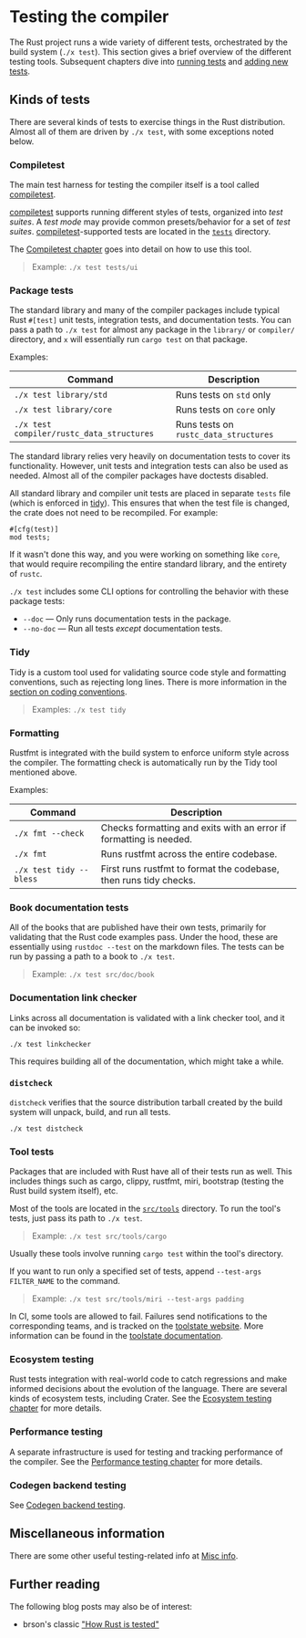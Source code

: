 # Testing the compiler

The Rust project runs a wide variety of different tests, orchestrated by the
build system (`./x test`). This section gives a brief overview of the different
testing tools. Subsequent chapters dive into [running tests](running.md) and
[adding new tests](adding.md).

## Kinds of tests

There are several kinds of tests to exercise things in the Rust distribution.
Almost all of them are driven by `./x test`, with some exceptions noted below.

### Compiletest

The main test harness for testing the compiler itself is a tool called
[compiletest].

[compiletest] supports running different styles of tests, organized into *test
suites*. A *test mode* may provide common presets/behavior for a set of *test
suites*. [compiletest]-supported tests are located in the [`tests`] directory.

The [Compiletest chapter][compiletest] goes into detail on how to use this tool.

> Example: `./x test tests/ui`

[compiletest]: compiletest.md
[`tests`]: https://github.com/rust-lang/rust/tree/master/tests

### Package tests

The standard library and many of the compiler packages include typical Rust
`#[test]` unit tests, integration tests, and documentation tests. You can pass a
path to `./x test` for almost any package in the `library/` or `compiler/`
directory, and `x` will essentially run `cargo test` on that package.

Examples:

| Command                                   | Description                           |
|-------------------------------------------|---------------------------------------|
| `./x test library/std`                    | Runs tests on `std` only              |
| `./x test library/core`                   | Runs tests on `core` only             |
| `./x test compiler/rustc_data_structures` | Runs tests on `rustc_data_structures` |

The standard library relies very heavily on documentation tests to cover its
functionality. However, unit tests and integration tests can also be used as
needed. Almost all of the compiler packages have doctests disabled.

All standard library and compiler unit tests are placed in separate `tests` file
(which is enforced in [tidy][tidy-unit-tests]). This ensures that when the test
file is changed, the crate does not need to be recompiled. For example:

```rust,ignore
#[cfg(test)]
mod tests;
```

If it wasn't done this way, and you were working on something like `core`, that
would require recompiling the entire standard library, and the entirety of
`rustc`.

`./x test` includes some CLI options for controlling the behavior with these
package tests:

* `--doc` — Only runs documentation tests in the package.
* `--no-doc` — Run all tests *except* documentation tests.

[tidy-unit-tests]: https://github.com/rust-lang/rust/blob/master/src/tools/tidy/src/unit_tests.rs

### Tidy

Tidy is a custom tool used for validating source code style and formatting
conventions, such as rejecting long lines. There is more information in the
[section on coding conventions](../conventions.md#formatting).

> Examples: `./x test tidy`


### Formatting

Rustfmt is integrated with the build system to enforce uniform style across the
compiler. The formatting check is automatically run by the Tidy tool mentioned
above.

Examples:

| Command                 | Description                                                        |
|-------------------------|--------------------------------------------------------------------|
| `./x fmt --check`       | Checks formatting and exits with an error if formatting is needed. |
| `./x fmt`               | Runs rustfmt across the entire codebase.                           |
| `./x test tidy --bless` | First runs rustfmt to format the codebase, then runs tidy checks.  |

### Book documentation tests

All of the books that are published have their own tests, primarily for
validating that the Rust code examples pass. Under the hood, these are
essentially using `rustdoc --test` on the markdown files. The tests can be run
by passing a path to a book to `./x test`.

> Example: `./x test src/doc/book`

### Documentation link checker

Links across all documentation is validated with a link checker tool,
and it can be invoked so:

```console
./x test linkchecker
```

This requires building all of the documentation, which might take a while.

### `distcheck`

`distcheck` verifies that the source distribution tarball created by the build
system will unpack, build, and run all tests.

```console
./x test distcheck
```

### Tool tests

Packages that are included with Rust have all of their tests run as well. This
includes things such as cargo, clippy, rustfmt, miri, bootstrap (testing the
Rust build system itself), etc.

Most of the tools are located in the [`src/tools`] directory. To run the tool's
tests, just pass its path to `./x test`.

> Example: `./x test src/tools/cargo`

Usually these tools involve running `cargo test` within the tool's directory.

If you want to run only a specified set of tests, append `--test-args
FILTER_NAME` to the command.

> Example: `./x test src/tools/miri --test-args padding`

In CI, some tools are allowed to fail. Failures send notifications to the
corresponding teams, and is tracked on the [toolstate website]. More information
can be found in the [toolstate documentation].

[`src/tools`]: https://github.com/rust-lang/rust/tree/master/src/tools/
[toolstate documentation]: https://forge.rust-lang.org/infra/toolstate.html
[toolstate website]: https://rust-lang-nursery.github.io/rust-toolstate/

### Ecosystem testing

Rust tests integration with real-world code to catch regressions and make
informed decisions about the evolution of the language. There are several kinds
of ecosystem tests, including Crater. See the [Ecosystem testing
chapter](ecosystem.md) for more details.

### Performance testing

A separate infrastructure is used for testing and tracking performance of the
compiler. See the [Performance testing chapter](perf.md) for more details.

### Codegen backend testing

See [Codegen backend testing](./codegen-backend-tests/intro.md).

## Miscellaneous information

There are some other useful testing-related info at [Misc info](misc.md).

## Further reading

The following blog posts may also be of interest:

- brson's classic ["How Rust is tested"][howtest]

[howtest]: https://brson.github.io/2017/07/10/how-rust-is-tested
